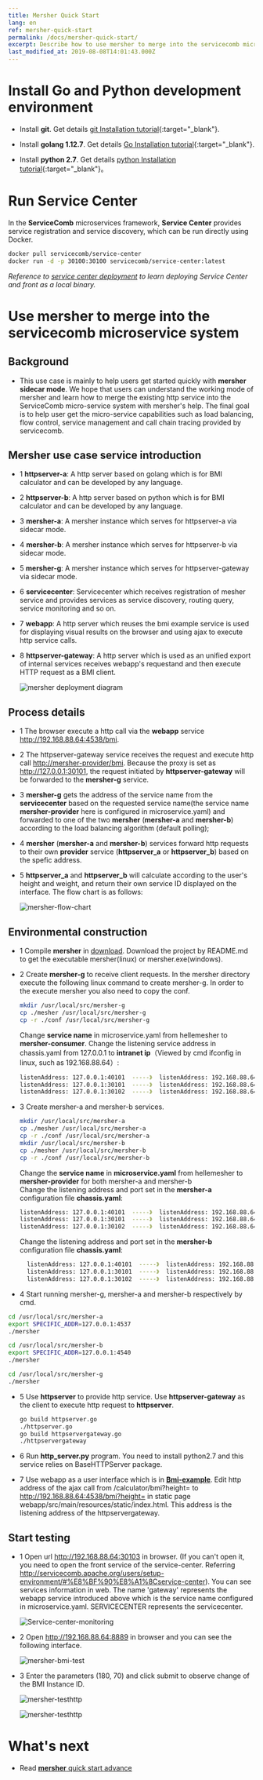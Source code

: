 ```yaml
---
title: Mersher Quick Start
lang: en
ref: mersher-quick-start
permalink: /docs/mersher-quick-start/
excerpt: Describe how to use mersher to merge into the servicecomb microservice system
last_modified_at: 2019-08-08T14:01:43.000Z
---
```


# Install Go and Python development environment

- Install **git**. Get details [git Installation tutorial](https://git-scm.com/book/zh/v2/%E8%B5%B7%E6%AD%A5-%E5%AE%89%E8%A3%85-Git){:target="_blank"}.

- Install **golang 1.12.7**. Get details [Go Installation tutorial](https://golang.google.cn/doc/install){:target="_blank"}.

- Install **python 2.7**. Get details [python Installation tutorial](https://wiki.python.org/moin/BeginnersGuide/Download){:target="_blank"}。

# Run Service Center

In the **ServiceComb** microservices framework, **Service Center** provides service registration and service discovery, which can be run directly using Docker.

```bash
docker pull servicecomb/service-center
docker run -d -p 30100:30100 servicecomb/service-center:latest
```

_Reference to [service center deployment](/users/setup-environment/#运行service-center) to learn deploying Service Center and front as a local binary._

# Use mersher to merge into the servicecomb microservice system

## Background

- This use case is mainly to help users get started quickly with **mersher sidecar mode**. We hope that users can understand the working mode of mersher and learn how to merge the existing http service into the ServiceComb micro-service system with mersher's help. The final goal is to help user get the micro-service capabilities such as load balancing, flow control, service management and call chain tracing provided by servicecomb.

## Mersher use case service introduction

- 1 **httpserver-a**: A http server based on golang which is for BMI calculator and can be developed by any language.
- 2 **httpserver-b**: A http server based on python which is for BMI calculator and can be developed by any language.
- 3 **mersher-a**: A mersher instance which serves for httpserver-a via sidecar mode.
- 4 **mersher-b**: A mersher instance which serves for httpserver-b via sidecar mode.
- 5 **mersher-g**: A mersher instance which serves for httpserver-gateway via sidecar mode.
- 6 **servicecenter**: Servicecenter which receives registration of mesher service and provides services as service discovery, routing query, service monitoring and so on.
- 7 **webapp**: A http server which reuses the bmi example service is used for displaying visual results on the browser and using ajax to execute http service calls.
- 8 **httpserver-gateway**: A http server which is used as an unified export of internal services receives webapp's requestand and then execute HTTP request as a BMI client.

  ![mersher deployment diagram](/assets/images/mersher/mersher-deployment.png)

## Process details

- 1 The browser execute a http call via the **webapp** service []()<http://192.168.88.64:4538/bmi>.
- 2 The httpserver-gateway service receives the request and execute http call []()<http://mersher-provider/bmi>. Because the proxy is set as []()<http://127.0.0.1:30101>, the request initiated by **httpserver-gateway** will be forwarded to the **mersher-g** service.
- 3 **mersher-g** gets the address of the service name from the **servicecenter** based on the requested service name(the service name **mersher-provider** here is configured in microservice.yaml) and forwarded to one of the two **mersher** (**mersher-a** and **mersher-b**) according to the load balancing algorithm (default polling);
- 4 **mersher** (**mersher-a** and **mersher-b**) services forward http requests to their own **provider** service (**httpserver_a** or **httpserver_b**) based on the spefic address.
- 5 **httpserver_a** and **httpserver_b** will calculate according to the user's height and weight, and return their own service ID displayed on the interface. The flow chart is as follows:

  ![mersher-flow-chart](/assets/images/mersher/mersher-flowchart.png)

## Environmental construction

- 1 Compile **mersher** in [download](https://github.com/apache/servicecomb-mesher). Download the project by README.md to get the executable mersher(linux) or mersher.exe(windows).
- 2 Create **mersher-g** to receive client requests. In the mersher directory execute the following linux command to create mersher-g. In order to the execute mersher you also need to copy the conf.

  ```bash
  mkdir /usr/local/src/mersher-g
  cp ./mesher /usr/local/src/mersher-g
  cp -r ./conf /usr/local/src/mersher-g
  ```

  Change **service name** in microservice.yaml from hellemesher to **mersher-consumer**. Change the listening service address in chassis.yaml from 127.0.0.1 to **intranet ip**（Viewed by cmd ifconfig in linux, such as 192.168.88.64）:

  ```bash
  listenAddress: 127.0.0.1:40101  -----》  listenAddress: 192.168.88.64:40101
  listenAddress: 127.0.0.1:30101  -----》  listenAddress: 192.168.88.64:30101
  listenAddress: 127.0.0.1:30102  -----》  listenAddress: 192.168.88.64:30102
  ```

- 3 Create mersher-a and mersher-b services.

  ```bash
  mkdir /usr/local/src/mersher-a
  cp ./mesher /usr/local/src/mersher-a
  cp -r ./conf /usr/local/src/mersher-a
  mkdir /usr/local/src/mersher-b
  cp ./mesher /usr/local/src/mersher-b
  cp -r ./conf /usr/local/src/mersher-b
  ```

  Change the **service name** in **microservice.yaml** from hellemesher to **mersher-provider** for both mersher-a and mersher-b<br>
  Change the listening address and port set in the **mersher-a** configuration file **chassis.yaml**:

  ```bash
  listenAddress: 127.0.0.1:40101  -----》  listenAddress: 192.168.88.64:40107
  listenAddress: 127.0.0.1:30101  -----》  listenAddress: 192.168.88.64:30111
  listenAddress: 127.0.0.1:30102  -----》  listenAddress: 192.168.88.64:30112
  ```

  Change the listening address and port set in the **mersher-b** configuration file **chassis.yaml**:

  ```bash
    listenAddress: 127.0.0.1:40101  -----》  listenAddress: 192.168.88.64:40102
    listenAddress: 127.0.0.1:30101  -----》  listenAddress: 192.168.88.64:30108
    listenAddress: 127.0.0.1:30102  -----》  listenAddress: 192.168.88.64:30109
  ```

- 4 Start running mersher-g, mersher-a and mersher-b respectively by cmd.

```bash
cd /usr/local/src/mersher-a
export SPECIFIC_ADDR=127.0.0.1:4537
./mersher
```

```bash
cd /usr/local/src/mersher-b
export SPECIFIC_ADDR=127.0.0.1:4540
./mersher
```

```bash
cd /usr/local/src/mersher-g
./mersher
```

- 5 Use **httpserver** to provide http service. Use **httpserver-gateway** as the client to execute http request to **httpserver**.

  ```bash
  go build httpserver.go
  ./httpserver.go
  go build httpservergateway.go
  ./httpservergateway
  ```

- 6 Run **http_server.py** program. You need to install python2.7 and this service relies on BaseHTTPServer package.

- 7 Use webapp as a user interface which is in [**Bmi-example**](/docs/quick-start.md/). Edit http address of the ajax call from /calculator/bmi?height= to []()<http://192.168.88.64:4538/bmi?height=> in static page webapp/src/main/resources/static/index.html. This address is the listening address of the httpservergateway.

## Start testing

- 1 Open url <http://192.168.88.64:30103> in browser. (If you can't open it, you need to open the front service of the service-center. Referring <http://servicecomb.apache.org/users/setup-environment/#%E8%BF%90%E8%A1%8Cservice-center>). You can see services information in web. The name 'gateway' represents the webapp service introduced above which is the service name configured in microservice.yaml. SERVICECENTER represents the servicecenter.

  ![Service-center-monitoring](/assets/images/mersher/mersher-servercenter.png)

- 2 Open <http://192.168.88.64:8889> in browser and you can see the following interface.

  ![mersher-bmi-test](/assets/images/mersher/mersher-testinit.png)

- 3 Enter the parameters (180, 70) and click submit to observe change of the BMI Instance ID.

  ![mersher-testhttp](/assets/images/mersher/mersher-testgohttp.png)<br>

  ![mersher-testhttp](/assets/images/mersher/mersher-testpythonhttp.png)

# What's next

- Read [**mersher** quick start advance](/docs/mersher-quick-start-advance.md/)
